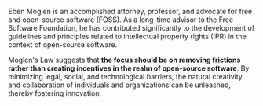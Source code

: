 Eben Moglen is an accomplished attorney, professor, and advocate for free and open-source software (FOSS). As a long-time advisor to the Free Software Foundation, he has contributed significantly to the development of guidelines and principles related to intellectual property rights (IPR) in the context of open-source software.

Moglen's Law suggests that **the focus should be on removing frictions rather than creating incentives in the realm of open-source software**. By minimizing legal, social, and technological barriers, the natural creativity and collaboration of individuals and organizations can be unleashed, thereby fostering innovation.